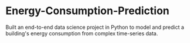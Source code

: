 # Energy-Consumption-Prediction
Built an end-to-end data science project in Python to model and predict a building's energy consumption from complex time-series data.
